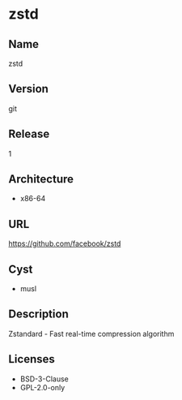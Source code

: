 # zstd

## Name
zstd

## Version
git

## Release
1

## Architecture
* x86-64

## URL
https://github.com/facebook/zstd

## Cyst
* musl

## Description
Zstandard - Fast real-time compression algorithm

## Licenses
* BSD-3-Clause
* GPL-2.0-only
